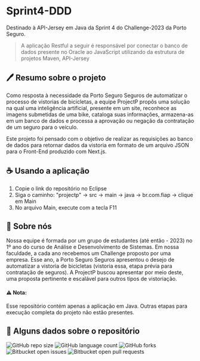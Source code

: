 # Sprint4-DDD
Destinado à API-Jersey em Java da Sprint 4 do Challenge-2023 da Porto Seguro. 

> A aplicação Restful a seguir é responsável por conectar o banco de dados presente no Oracle ao JavaScript utilizando da estrutura de projetos Maven, API-Jersey 


## 🖊 Resumo sobre o projeto
Como resposta à necessidade da Porto Seguro Seguros de automatizar o processo de vistorias de bicicletas, a equipe ProjectP propôs uma solução na qual uma inteligência artificial, presente em um site, reconhece as imagens submetidas de uma bike, cataloga suas informações, armazena-as em um banco de dados e processa a aprovação ou negação da contratação de um seguro para o veículo.

Este projeto foi pensado com o objetivo de realizar as requisições ao banco de dados para retornar dados da vistoria em formato de um arquivo JSON para o Front-End produzido com Next.js.


## ☕ Usando a aplicação
1. Copie o link do repositório no Eclipse
2. Siga o caminho: "projectp" -> src -> main -> java -> br.com.fiap -> clique em Main
3. No arquivo Main, execute com a tecla F11


## 💙 Sobre nós
Nossa equipe é formada por um grupo de estudantes (até então - 2023) no 1º ano do curso de Análise e Desenvolvimento de Sistemas.
Em nossa faculdade, a cada ano recebemos um Challenge proposto por uma empresa. Esse ano, a Porto Seguro Seguros apresentou o desejo de automatizar a vistoria de bicicletas (vistoria essa, etapa prévia para contratação de seguros). 
A ProjectP buscou apresentar por meio deste, uma proposta pertinente e escalável para outros tipos de vistoriação.

#### ⚠ Nota:
Esse repositório contém apenas a aplicação em Java. Outras etapas para execução completa do projeto não estão presentes.

## 🎲 Alguns dados sobre o repositório
![GitHub repo size](https://img.shields.io/github/repo-size/M1relly/Sprint4-DDD?style=for-the-badge)
![GitHub language count](https://img.shields.io/github/languages/count/M1relly/Sprint4-DDD?style=for-the-badge)
![GitHub forks](https://img.shields.io/github/forks/M1relly/Sprint4-DDD?style=for-the-badge)
![Bitbucket open issues](https://img.shields.io/bitbucket/issues/M1relly/Sprint4-DDD?style=for-the-badge)
![Bitbucket open pull requests](https://img.shields.io/bitbucket/pr-raw/M1relly/Sprint4-DDD?style=for-the-badge)
